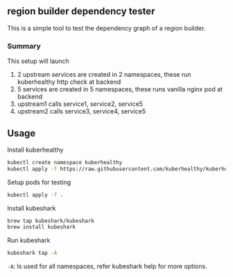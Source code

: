 region builder dependency tester
---

This is a simple tool to test the dependency graph of a region builder.

### Summary

This setup will launch 
1. 2 upstream services are created in 2 namespaces, these run kuberhealthy http check at backend
2. 5 services are created in 5 namespaces, these runs vanilla nginx pod at backend
3. upstream1 calls service1, service2, service5
4. upstream2 calls service3, service4, service5

## Usage

Install kuberhealthy

```bash
kubectl create namespace kuberhealthy
kubectl apply -f https://raw.githubusercontent.com/kuberhealthy/kuberhealthy/master/deploy/kuberhealthy.yaml
```
Setup pods for testing

```bash
kubectl apply -f .
```

Install kubeshark

```bash
brew tap kubeshark/kubeshark
brew install kubeshark
```

Run kubeshark

```bash
kubeshark tap -A
```

`-A`: Is used for all namespaces, refer kubeshark help for more options.
